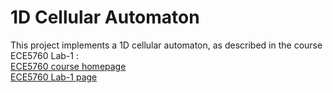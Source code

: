 # 1D Cellular Automaton
This project implements a 1D cellular automaton, as described in the course ECE5760 Lab-1 :\
[ECE5760 course homepage](https://people.ece.cornell.edu/land/courses/ece5760/)\
[ECE5760 Lab-1 page](https://people.ece.cornell.edu/land/courses/ece5760/LABS/f2011/lab1.html)
